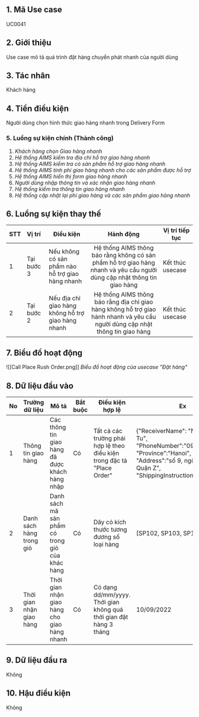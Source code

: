 ## 1. Mã Use case
UC0041
## 2. Giới thiệu
Use case mô tả quá trình đặt hàng chuyển phát nhanh của người dùng

## 3. Tác nhân
Khách hàng

## 4. Tiền điều kiện
Người dùng chọn hình thức giao hàng nhanh trong Delivery Form

### 5. Luồng sự kiện chính (Thành công)
1. *Khách hàng chọn Giao hàng nhanh*
2. *Hệ thống AIMS kiểm tra địa chỉ hỗ trợ giao hàng nhanh*
3. *Hệ thống AIMS kiểm tra có sản phẩm hỗ trợ giao hàng nhanh*
4. *Hệ thống AIMS tính phí giao hàng nhanh cho các sản phẩm được hỗ trợ*
5. *Hệ thống AIMS hiển thị form giao hàng nhanh*
6. *Người dùng nhập thông tin và xác nhận giao hàng nhanh*
7. *Hệ thống kiểm tra thông tin giao hàng nhanh*
8. *Hệ thống cập nhật lại phí giao hàng và các sản phẩm giao hàng nhanh*

## 6. Luồng sự kiện thay thế

|**STT**|**Vị trí**|**Điều kiện**|**Hành động**|**Vị trí tiếp tục**|
|:---|:---|---|:---:|---|
|1|Tại bước 3|Nếu không có sản phẩm nào hỗ trợ giao hàng nhanh|Hệ thống AIMS thông báo rằng không có sản phẩm hỗ trợ giao hàng nhanh và yêu cầu người dùng cập nhật thông tin giao hàng|Kết thúc usecase|
|2|Tại bước 2|Nếu địa chỉ giao hàng không hỗ trợ giao hàng nhanh|Hệ thống AIMS thông báo rằng địa chỉ giao hàng không hỗ trợ giao hành nhanh và yêu cầu người dùng cập nhật thông tin giao hàng|Kết thúc usecase|

## 7. Biểu đồ hoạt động
![[Call Place Rush Order.png]]
*Biểu đồ hoạt động của usecase "Đặt hàng"*

## 8. Dữ liệu đầu vào
| No  | Trường dữ liệu           | Mô tả                                            | Bắt buộc | Điều kiện hợp lệ                                                        | Ex                                                                                                                                                                 |
| --- | ------------------------ | ------------------------------------------------ | -------- | ----------------------------------------------------------------------- | ------------------------------------------------------------------------------------------------------------------------------------------------------------------ |
| 1   | Thông tin giao hàng      | Các thông tin giao hàng đã được khách hàng nhập  | Có       | Tất cả các trường phải hợp lệ theo điều kiện trong đặc tả "Place Order" | {"ReceiverName": "Ngo Minh Tu",</br>"PhoneNumber":"0987654321",</br>"Province":"Hanoi",</br>"Address":"số 9, ngõ X, Phố Y, Quận Z",</br>"ShippingInstructions":""} | 
| 2   | Danh sách hàng trong giỏ | Danh sách mã sản phẩm có trong giỏ của khác hàng | Có       | Dãy có kích thước tương đương số loại hàng                              | [SP102, SP103, SP104]                                                                                                                                              |
| 3   | Thời gian nhận giao hàng | Thời gian nhận giao hàng cho giao hàng nhanh     | Có       | Có dạng dd/mm/yyyy. Thời gian không quá thời gian đặt hàng 3 tháng      | 10/09/2022                                                                                                                                                         |
## 9. Dữ liệu đầu ra
Không

## 10. Hậu điều kiện
Không